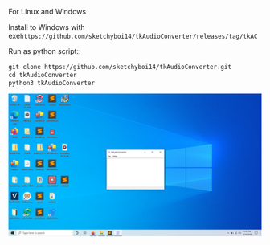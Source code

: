For Linux and Windows

Install to Windows with exe``https://github.com/sketchyboi14/tkAudioConverter/releases/tag/tkAC``


Run as python script::
```
git clone https://github.com/sketchyboi14/tkAudioConverter.git
cd tkAudioConverter
python3 tkAudioConverter
```
![](testcrop.png)
